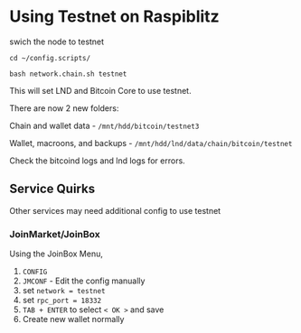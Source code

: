 # Using Testnet on Raspiblitz

swich the node to testnet

`cd ~/config.scripts/`

`bash network.chain.sh testnet`

This will set LND and Bitcoin Core to use testnet.

There are now 2 new folders:

Chain and wallet data - `/mnt/hdd/bitcoin/testnet3`

Wallet, macroons, and backups - `/mnt/hdd/lnd/data/chain/bitcoin/testnet`

Check the bitcoind logs and lnd logs for errors.

## Service Quirks

Other services may need additional config to use testnet

### JoinMarket/JoinBox

Using the JoinBox Menu, 

1. `CONFIG`
2. `JMCONF` - Edit the config manually
3. set `network = testnet`
4. set `rpc_port = 18332`
5. `TAB + ENTER` to select `< OK >` and save
6. Create new wallet normally

